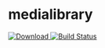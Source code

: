 # medialibrary

[ ![Download](https://api.bintray.com/packages/mayurkoul2002/Awesome-Android/medialibrary/images/download.svg) ](https://bintray.com/mayurkoul2002/Awesome-Android/medialibrary/_latestVersion)
[![Build Status](https://travis-ci.org/mayurkaul/medialibrary.svg?branch=master)](https://travis-ci.org/mayurkaul/medialibrary)
